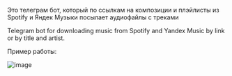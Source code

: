 Это телеграм бот, который по ссылкам на композиции и плэйлисты из Spotify и Яндек Музыки посылает аудиофайлы с треками

Telegram bot for downloading music from Spotify and Yandex Music by link or by title and artist.

Пример работы:

![image](https://github.com/rosiaAI/Music_Telegram_Yubot/assets/97724072/4938dcd2-1a75-4082-a089-20168c7373bf)
